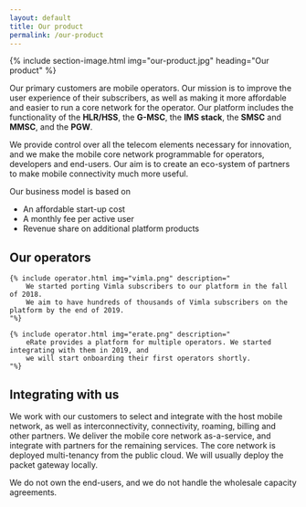 ```yaml
---
layout: default
title: Our product
permalink: /our-product
---
```


{% include section-image.html img="our-product.jpg" heading="Our product" %}

Our primary customers are mobile operators.
Our mission is to improve the user experience of their subscribers,
as well as making it more affordable and easier to run a core network for the operator.
Our platform includes the functionality of
the <b uk-tooltip="title: Home Location Register/Home Subscriber Server">HLR/HSS</b>,
the <b uk-tooltip="title: Mobile Switching Center">G-MSC</b>,
the <b uk-tooltip="title: IP Multimedia Subsystem">IMS stack</b>,
the <b uk-tooltip="title: Short Message Service Center">SMSC</b>
and <b uk-tooltip="title: Multimedia Service Center">MMSC</b>, and
the <b uk-tooltip="title: Package Data Network Gateway">PGW</b>.

We provide control over all the telecom elements necessary for innovation,
and we make the mobile core network programmable for operators, developers and end-users.
Our aim is to create an eco-system of partners to make  mobile connectivity much more useful.

Our business model is based on
- An affordable start-up cost 
- A monthly fee per active user
- Revenue share on additional platform products

## Our operators

<div uk-grid class="ui-grid uk-grid-match uk-grid-small">

    {% include operator.html img="vimla.png" description="
        We started porting Vimla subscribers to our platform in the fall of 2018.
        We aim to have hundreds of thousands of Vimla subscribers on the platform by the end of 2019.
    "%}

    {% include operator.html img="erate.png" description="
        eRate provides a platform for multiple operators. We started integrating with them in 2019, and
        we will start onboarding their first operators shortly.
    "%}

</div>


## Integrating with us

We work with our customers to select and integrate with the host mobile network,
as well as interconnectivity, connectivity, roaming, billing and other partners.
We deliver the mobile core network as-a-service,
and integrate with partners for the remaining services.
The core network is deployed multi-tenancy from the public cloud.
We will usually deploy the packet gateway locally.

We do not own the end-users, and we do not handle the wholesale capacity agreements.
